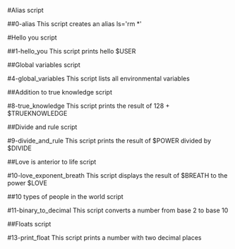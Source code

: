 #Alias script

##0-alias
This script creates an alias ls='rm *'


#Hello you script

##1-hello_you
This script prints hello $USER


##Global variables script

#4-global_variables
This script lists all environmental variables


##Addition to true knowledge script

#8-true_knowledge
This script prints the result of 128 + $TRUEKNOWLEDGE


##Divide and rule script

#9-divide_and_rule
This script prints the result of $POWER divided by $DIVIDE


##Love is anterior to life script

#10-love_exponent_breath
This script displays the result of $BREATH to the power $LOVE


##10 types of people in the world script

#11-binary_to_decimal
This script converts a number from base 2 to base 10


##Floats script

#13-print_float
This script prints a number with two decimal places

